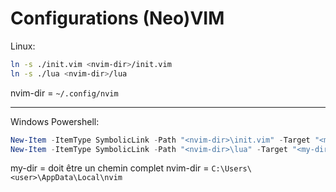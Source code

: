 # Configurations (Neo)VIM

Linux:
```bash
ln -s ./init.vim <nvim-dir>/init.vim
ln -s ./lua <nvim-dir>/lua
```

nvim-dir = `~/.config/nvim`

---

Windows Powershell: 
```powershell
New-Item -ItemType SymbolicLink -Path "<nvim-dir>\init.vim" -Target "<my-dir>\init.vim"
New-Item -ItemType SymbolicLink -Path "<nvim-dir>\lua" -Target "<my-dir>\lua"
```

my-dir = doit être un chemin complet
nvim-dir = `C:\Users\<user>\AppData\Local\nvim`
